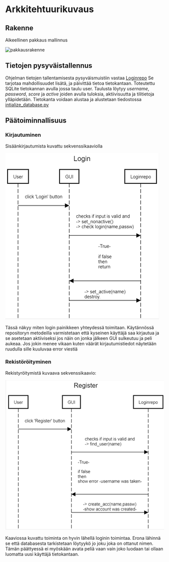 # Arkkitehtuurikuvaus

## Rakenne

Alkeellinen pakkaus mallinnus

![pakkausrakenne](https://github.com/JuusoSaavalainen/ot-harjoitusty-/blob/main/dokumentaatio/kuvat/pakkausrakenne.png)


## Tietojen pysyväistallennus

Ohjelman tietojen tallentamisesta pysyväismuistiin vastaa [Loginrepo](https://github.com/JuusoSaavalainen/yatzy_game/blob/main/src/repot/yatzyrepo.py)
Se tarjotaa mahdollisuudet lisätä, ja päivittää tietoa tietokantaan. Toteutettu SQLite tietokannan avulla jossa taulu user.
Taulusta löytyy *username*, *password*, *score* ja *active* joiden avulla tuloksia, aktiivisuutta ja tilitietoja ylläpidetään.
Tietokanta voidaan alustaa ja alustetaan tiedostossa [intialize_database.py](https://github.com/JuusoSaavalainen/yatzy_game/blob/main/src/data/intialize_database.py)

## Päätoiminnallisuus

### Kirjautuminen

Sisäänkirjautumista kuvattu sekvenssikaaviolla 

![](https://github.com/JuusoSaavalainen/yatzy_game/blob/main/dokumentaatio/kuvat/login_sekvenssi.png)

Tässä näkyy miten login painikkeen yhteydessä toimitaan. Käytännössä repositoryn metodeilla varmistetaan että kyseinen käyttäjä saa kirjautua ja se asetetaan aktiiviseksi jos näin on jonka jälkeen GUI sulkeutuu ja peli aukeaa. Jos jokin menee vikaan kuten väärät kirjautumistiedot näytetään ruudulla sille kuuluvaa error viestiä


### Rekistöröityminen

Rekistyröitymistä kuvaava sekvenssikaavio:

![](https://github.com/JuusoSaavalainen/yatzy_game/blob/main/dokumentaatio/kuvat/registerreal.png)

Kaaviossa kuvattu toiminta on hyvin lähellä loginin toimintaa. Erona lähinnä se että databasesta tarkistetaan löytyykö jo joku joka on ottanut nimen.
Tämän päättyessä ei myöskään avata peliä vaan vain joko luodaan tai ollaan luomatta uusi käyttäjä tietokantaan.




